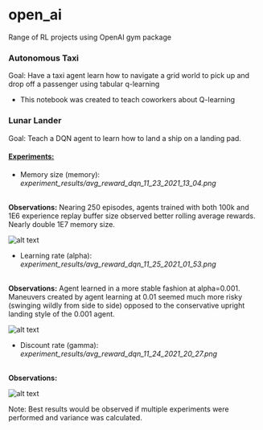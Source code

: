# open_ai
 Range of RL projects using OpenAI gym package

### Autonomous Taxi 
Goal: Have a taxi agent learn how to navigate a grid world to pick up and drop off a passenger using tabular q-learning
* This notebook was created to teach coworkers about Q-learning

### Lunar Lander 
Goal: Teach a DQN agent to learn how to land a ship on a landing pad. 

#### <u><b>Experiments:</b></u>
* Memory size (memory): <i>experiment_results/avg_reward_dqn_11_23_2021_13_04.png</i>

<br><b>Observations:</b> Nearing 250 episodes, agents trained with both 100k and 1E6 experience replay buffer size observed better rolling average rewards. Nearly double 1E7 memory size. 

![alt text](https://github.com/megforr/open_ai/blob/main/lunar_lander/experiment_results/avg_reward_dqn_11_23_2021_13_04.png)

* Learning rate (alpha): <i>experiment_results/avg_reward_dqn_11_25_2021_01_53.png</i>

<br><b>Observations:</b> Agent learned in a more stable fashion at alpha=0.001. Maneuvers created by agent learning at 0.01 seemed much more risky (swinging wildly from side to side) opposed to the conservative upright landing style of the 0.001 agent. 

![alt text](https://github.com/megforr/open_ai/blob/main/lunar_lander/experiment_results/avg_reward_dqn_11_25_2021_01_53.png)

* Discount rate (gamma): <i>experiment_results/avg_reward_dqn_11_24_2021_20_27.png</i>

<br><b>Observations:</b>

![alt text](https://github.com/megforr/open_ai/blob/main/lunar_lander/experiment_results/avg_reward_dqn_11_24_2021_20_27.png)

Note: Best results would be observed if multiple experiments were performed and variance was calculated. 
